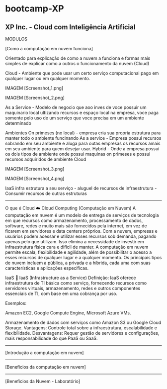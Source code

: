 # bootcamp-XP
XP Inc. - Cloud com Inteligência Artificial
----------------------------------------------------------------------------


MODULOS

[Como a computação em nuvem funciona]

Orientado para explicação de como a nuvem a funciona e formas mais simples de explicar como a outros o funcionamento da nuvem (Cloud)

Cloud - Ambiente que pode usar um certo serviço computacional pago em qualquer lugar ou em qualquer momento.

IMAGEM [Screenshot_1.png]

IMAGEM [Screenshot_2.png]

As a Service - Modelo de negocio que aoo inves de voce possuir um maquinario local ultizando recursos e espaço local na empresa, voce paga somente pelo uso de um serviço que voce precisa em um ambiente determinado

Ambientes
On primeses (no local) - empresa cria sua propria estrutura para manter todo o ambiente funcinando
As a service - Empresa possui recursos sobrando em seu ambiente e aluga para outas empresas os recursos amais em seu ambiente para quem desejar usar.
Hybrid - Onde a empresa possui os dois tipos de ambiente onde possui maquinas on primeses e possui recursos adquiridos de ambiente Cloud

IMAGEM [Screenshot_3.png]

IMAGEM [Screenshot_4.png]

IaaS infra estrutura a seu serviço - aluguel de recursos de infraestrutura - Consumir recursos de outras estruturas


--------------------------------------
O que é Cloud
☁️ Cloud Computing (Computação em Nuvem)
A computação em nuvem é um modelo de entrega de serviços de tecnologia em que recursos como armazenamento, processamento de dados, software, redes e muito mais são fornecidos pela internet, em vez de ficarem em servidores e data centers próprios. Com a nuvem, empresas e usuários podem acessar e utilizar esses recursos sob demanda, pagando apenas pelo que utilizam. Isso elimina a necessidade de investir em infraestrutura física cara e difícil de manter. A computação em nuvem permite escala, flexibilidade e agilidade, além de possibilitar o acesso a esses recursos de qualquer lugar e a qualquer momento. Os principais tipos de nuvem incluem a pública, a privada e a híbrida, cada uma com suas características e aplicações específicas.

IaaS
🎨 IaaS (Infrastructure as a Service)
Definição: IaaS oferece infraestrutura de TI básica como serviço, fornecendo recursos como servidores virtuais, armazenamento, redes e outros componentes essenciais de TI, com base em uma cobrança por uso.

Exemplos:

Amazon EC2, Google Compute Engine, Microsoft Azure VMs.

Armazenamento de dados com serviços como Amazon S3 ou Google Cloud Storage.
Vantagens: Controle total sobre a infraestrutura, escalabilidade e flexibilidade.
Desvantagens: Requer gestão de servidores e configurações, mais responsabilidade do que PaaS ou SaaS.


------------------------------------------------------------------------------------------------------------------

[Introdução a computação em nuvem]





------------------------------------------------------------------------------------------------------------------

[Beneficios da computação em nuvem]




------------------------------------------------------------------------------------------------------------------
[Beneficios da Nuvem - Laboratório]
